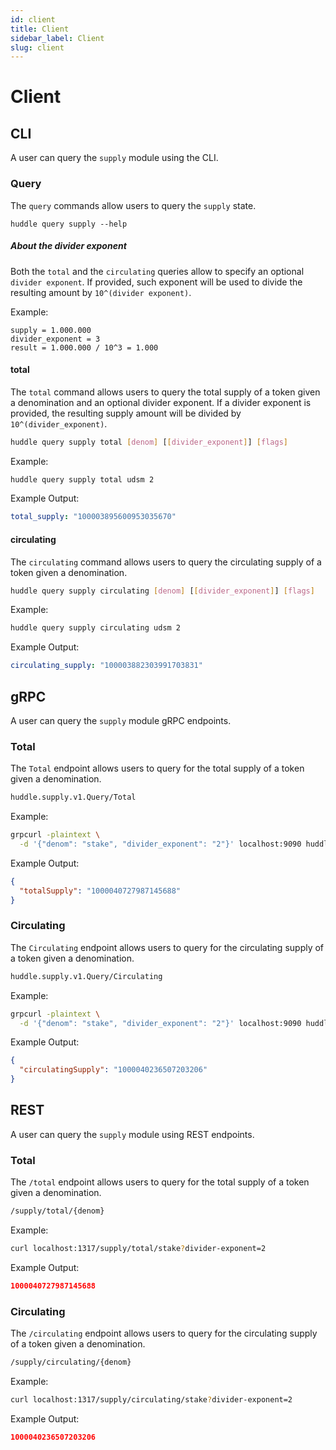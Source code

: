 ```yaml
---
id: client
title: Client
sidebar_label: Client
slug: client
---
```


# Client 

## CLI

A user can query the `supply` module using the CLI. 

### Query 

The `query` commands allow users to query the `supply` state. 

```
huddle query supply --help
```

##### About the divider exponent
Both the `total` and the `circulating` queries allow to specify an optional `divider exponent`.
If provided, such exponent will be used to divide the resulting amount by `10^(divider exponent)`.  

Example:
```
supply = 1.000.000
divider_exponent = 3
result = 1.000.000 / 10^3 = 1.000
```

#### total
The `total` command allows users to query the total supply of a token given a denomination and an optional divider exponent. 
If a divider exponent is provided, the resulting supply amount will be divided by `10^(divider_exponent)`.  

```bash
huddle query supply total [denom] [[divider_exponent]] [flags]
```

Example: 
```bash
huddle query supply total udsm 2
```

Example Output: 
```yaml
total_supply: "100003895600953035670"
```

#### circulating
The `circulating` command allows users to query the circulating supply of a token given a denomination. 

```bash
huddle query supply circulating [denom] [[divider_exponent]] [flags]
```

Example:
```bash
huddle query supply circulating udsm 2
```

Example Output:
```yaml
circulating_supply: "100003882303991703831"
```

## gRPC 
A user can query the `supply` module gRPC endpoints. 

### Total
The `Total` endpoint allows users to query for the total supply of a token given a denomination. 

```bash
huddle.supply.v1.Query/Total
```

Example:
```bash
grpcurl -plaintext \
  -d '{"denom": "stake", "divider_exponent": "2"}' localhost:9090 huddle.supply.v1.Query/Total
```

Example Output:
```json
{
  "totalSupply": "1000040727987145688"
}
```

### Circulating
The `Circulating` endpoint allows users to query for the circulating supply of a token given a denomination.

```bash
huddle.supply.v1.Query/Circulating
```

Example:
```bash
grpcurl -plaintext \
  -d '{"denom": "stake", "divider_exponent": "2"}' localhost:9090 huddle.supply.v1.Query/Circulating
```

Example Output:
```json
{
  "circulatingSupply": "1000040236507203206"
}
```

## REST 
A user can query the `supply` module using REST endpoints. 

### Total 
The `/total` endpoint allows users to query for the total supply of a token given a denomination. 

```bash
/supply/total/{denom}
```

Example: 
```bash
curl localhost:1317/supply/total/stake?divider-exponent=2
```

Example Output:
```json
1000040727987145688
```

### Circulating
The `/circulating` endpoint allows users to query for the circulating supply of a token given a denomination.

```bash
/supply/circulating/{denom}
```

Example:
```bash
curl localhost:1317/supply/circulating/stake?divider-exponent=2
````

Example Output:
```json
1000040236507203206
```
